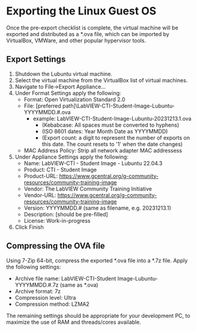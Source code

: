 # Exporting the Linux Guest OS

Once the pre-export checklist is complete, the virtual machine will be exported and distributed as a *.ova file, which can be imported by VirtualBox, VMWare, and other popular hypervisor tools.

## Export Settings

1. Shutdown the Lubuntu virtual machine.
2. Select the virtual machine from the VirtualBox list of virtual machines.
3. Navigate to File->Export Appliance...
4. Under Format Settings apply the following:
    - Format: Open Virtualization Standard 2.0
    - File: [preferred path]\LabVIEW-CTI-Student-Image-Lubuntu-YYYYMMDD.#.ova
        - example: LabVIEW-CTI-Student-Image-Lubuntu-20231213.1.ova
            - (Kebabcase: All spaces must be converted to hyphens)
            - (ISO 8601 dates: Year Month Date as YYYYMMDD)
            - (Export count: a digit to represent the number of exports on this date.  The count resets to '1' when the date changes)
    - MAC Address Policy: Strip all network adapter MAC addressess
5. Under Appliance Settings apply the following:
    - Name: LabVIEW-CTI - Student Image - Lubuntu 22.04.3
    - Product: CTI - Student Image
    - Product-URL: <https://www.gcentral.org/g-community-resources/community-training-image>
    - Vendor: The LabVIEW Community Training Initiative
    - Vendor-URL: <https://www.gcentral.org/g-community-resources/community-training-image>
    - Version: YYYYMMDD.# (same as filename, e.g. 20231213.1)
    - Description: [should be pre-filled]
    - License: Work-in-progress
6. Click Finish

## Compressing the OVA file

Using 7-Zip 64-bit, compress the exported *.ova file into a *.7z file.  Apply the following settings:

- Archive file name: LabVIEW-CTI-Student Image-Lubuntu-YYYYMMDD.#.7z (same as *.ova)
- Archive format: 7z
- Compression level: Ultra
- Compression method: LZMA2

The remaining settings should be appropriate for your development PC, to maximize the use of RAM and threads/cores available.
